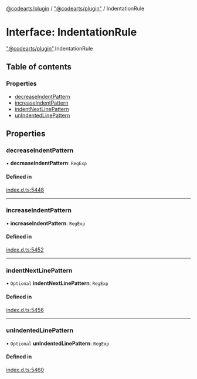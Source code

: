 [@codearts/plugin](../README.md) / ["@codearts/plugin"](../modules/_codearts_plugin_.md) / IndentationRule

# Interface: IndentationRule

["@codearts/plugin"](../modules/_codearts_plugin_.md).IndentationRule

## Table of contents

### Properties

- [decreaseIndentPattern](codearts_plugin_.IndentationRule.md#decreaseindentpattern)
- [increaseIndentPattern](codearts_plugin_.IndentationRule.md#increaseindentpattern)
- [indentNextLinePattern](codearts_plugin_.IndentationRule.md#indentnextlinepattern)
- [unIndentedLinePattern](codearts_plugin_.IndentationRule.md#unindentedlinepattern)

## Properties

### decreaseIndentPattern

• **decreaseIndentPattern**: `RegExp`

#### Defined in

[index.d.ts:5448](https://github.com/huaweicloud/cloudide-plugin-api/blob/84e382d/index.d.ts#L5448)

___

### increaseIndentPattern

• **increaseIndentPattern**: `RegExp`

#### Defined in

[index.d.ts:5452](https://github.com/huaweicloud/cloudide-plugin-api/blob/84e382d/index.d.ts#L5452)

___

### indentNextLinePattern

• `Optional` **indentNextLinePattern**: `RegExp`

#### Defined in

[index.d.ts:5456](https://github.com/huaweicloud/cloudide-plugin-api/blob/84e382d/index.d.ts#L5456)

___

### unIndentedLinePattern

• `Optional` **unIndentedLinePattern**: `RegExp`

#### Defined in

[index.d.ts:5460](https://github.com/huaweicloud/cloudide-plugin-api/blob/84e382d/index.d.ts#L5460)
